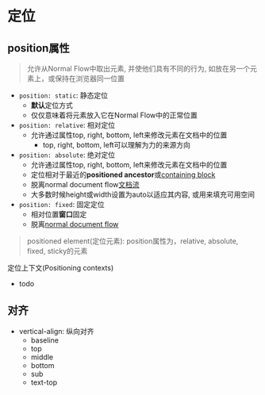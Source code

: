 # 定位

## position属性

> 允许从Normal Flow中取出元素, 并使他们具有不同的行为, 如放在另一个元素上，或保持在浏览器同一位置

- `position: static`: 静态定位
  - **默认**定位方式
  - 仅仅意味着将元素放入它在Normal Flow中的正常位置
- `position: relative`: 相对定位
  - 允许通过属性top, right, bottom, left来修改元素在文档中的位置
    - top, right, bottom, left可以理解为力的来源方向
- `position: absolute`: 绝对定位
  - 允许通过属性top, right, bottom, left来修改元素在文档中的位置
  - 定位相对于最近的**positioned ancestor**或[containing block](CSS_Containing_Block.md)
  - 脱离normal document flow[文档流](CSS_Normal_Flow.md)
  - 大多数时候height或width设置为auto以适应其内容, 或用来填充可用空间
- `position: fixed`: 固定定位
  - 相对位置**窗口**固定
  - 脱离[normal document flow](CSS_Normal_Flow.md)

> positioned element(定位元素): position属性为，relative, absolute, fixed, sticky的元素  

定位上下文(Positioning contexts)

- todo

## 对齐

- vertical-align: 纵向对齐
  - baseline
  - top
  - middle
  - bottom
  - sub
  - text-top